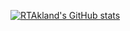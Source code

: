 [![RTAkland's GitHub stats](https://github-readme-stats-git-masterrstaa-rickstaa.vercel.app/api?username=RTAkland)](https://github.com/anuraghazra/github-readme-stats)
